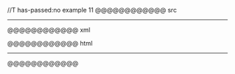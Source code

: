//T has-passed:no
example 11
@@@@@@@@@@@@ src
*	*	*	
@@@@@@@@@@@@ xml
<?xml version="1.0" encoding="UTF-8"?>
<!DOCTYPE document SYSTEM "CommonMark.dtd">
<document xmlns="http://commonmark.org/xml/1.0">
  <thematic_break />
</document>
@@@@@@@@@@@@ html
<hr />
@@@@@@@@@@@@
